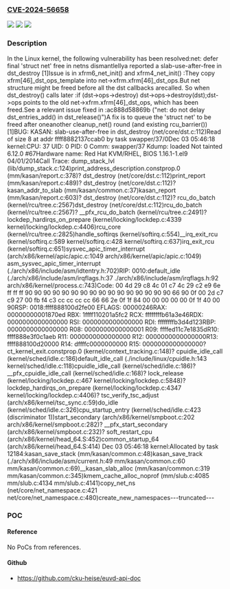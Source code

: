 ### [CVE-2024-56658](https://cve.mitre.org/cgi-bin/cvename.cgi?name=CVE-2024-56658)
![](https://img.shields.io/static/v1?label=Product&message=Linux&color=blue)
![](https://img.shields.io/static/v1?label=Version&message=a8a572a6b5f2a79280d6e302cb3c1cb1fbaeb3e8%3C%20c261dcd61c9e88a8f1a66654354d32295a975230%20&color=brighgreen)
![](https://img.shields.io/static/v1?label=Vulnerability&message=n%2Fa&color=brighgreen)

### Description

In the Linux kernel, the following vulnerability has been resolved:net: defer final 'struct net' free in netns dismantleIlya reported a slab-use-after-free in dst_destroy [1]Issue is in xfrm6_net_init() and xfrm4_net_init() :They copy xfrm[46]_dst_ops_template into net->xfrm.xfrm[46]_dst_ops.But net structure might be freed before all the dst callbacks arecalled. So when dst_destroy() calls later :if (dst->ops->destroy)    dst->ops->destroy(dst);dst->ops points to the old net->xfrm.xfrm[46]_dst_ops, which has been freed.See a relevant issue fixed in :ac888d58869b ("net: do not delay dst_entries_add() in dst_release()")A fix is to queue the 'struct net' to be freed after oneanother cleanup_net() round (and existing rcu_barrier())[1]BUG: KASAN: slab-use-after-free in dst_destroy (net/core/dst.c:112)Read of size 8 at addr ffff8882137ccab0 by task swapper/37/0Dec 03 05:46:18 kernel:CPU: 37 UID: 0 PID: 0 Comm: swapper/37 Kdump: loaded Not tainted 6.12.0 #67Hardware name: Red Hat KVM/RHEL, BIOS 1.16.1-1.el9 04/01/2014Call Trace: <IRQ>dump_stack_lvl (lib/dump_stack.c:124)print_address_description.constprop.0 (mm/kasan/report.c:378)? dst_destroy (net/core/dst.c:112)print_report (mm/kasan/report.c:489)? dst_destroy (net/core/dst.c:112)? kasan_addr_to_slab (mm/kasan/common.c:37)kasan_report (mm/kasan/report.c:603)? dst_destroy (net/core/dst.c:112)? rcu_do_batch (kernel/rcu/tree.c:2567)dst_destroy (net/core/dst.c:112)rcu_do_batch (kernel/rcu/tree.c:2567)? __pfx_rcu_do_batch (kernel/rcu/tree.c:2491)? lockdep_hardirqs_on_prepare (kernel/locking/lockdep.c:4339 kernel/locking/lockdep.c:4406)rcu_core (kernel/rcu/tree.c:2825)handle_softirqs (kernel/softirq.c:554)__irq_exit_rcu (kernel/softirq.c:589 kernel/softirq.c:428 kernel/softirq.c:637)irq_exit_rcu (kernel/softirq.c:651)sysvec_apic_timer_interrupt (arch/x86/kernel/apic/apic.c:1049 arch/x86/kernel/apic/apic.c:1049) </IRQ> <TASK>asm_sysvec_apic_timer_interrupt (./arch/x86/include/asm/idtentry.h:702)RIP: 0010:default_idle (./arch/x86/include/asm/irqflags.h:37 ./arch/x86/include/asm/irqflags.h:92 arch/x86/kernel/process.c:743)Code: 00 4d 29 c8 4c 01 c7 4c 29 c2 e9 6e ff ff ff 90 90 90 90 90 90 90 90 90 90 90 90 90 90 90 90 66 90 0f 00 2d c7 c9 27 00 fb f4 <fa> c3 cc cc cc cc 66 66 2e 0f 1f 84 00 00 00 00 00 0f 1f 40 00 90RSP: 0018:ffff888100d2fe00 EFLAGS: 00000246RAX: 00000000001870ed RBX: 1ffff110201a5fc2 RCX: ffffffffb61a3e46RDX: 0000000000000000 RSI: 0000000000000000 RDI: ffffffffb3d4d123RBP: 0000000000000000 R08: 0000000000000001 R09: ffffed11c7e1835dR10: ffff888e3f0c1aeb R11: 0000000000000000 R12: 0000000000000000R13: ffff888100d20000 R14: dffffc0000000000 R15: 0000000000000000? ct_kernel_exit.constprop.0 (kernel/context_tracking.c:148)? cpuidle_idle_call (kernel/sched/idle.c:186)default_idle_call (./include/linux/cpuidle.h:143 kernel/sched/idle.c:118)cpuidle_idle_call (kernel/sched/idle.c:186)? __pfx_cpuidle_idle_call (kernel/sched/idle.c:168)? lock_release (kernel/locking/lockdep.c:467 kernel/locking/lockdep.c:5848)? lockdep_hardirqs_on_prepare (kernel/locking/lockdep.c:4347 kernel/locking/lockdep.c:4406)? tsc_verify_tsc_adjust (arch/x86/kernel/tsc_sync.c:59)do_idle (kernel/sched/idle.c:326)cpu_startup_entry (kernel/sched/idle.c:423 (discriminator 1))start_secondary (arch/x86/kernel/smpboot.c:202 arch/x86/kernel/smpboot.c:282)? __pfx_start_secondary (arch/x86/kernel/smpboot.c:232)? soft_restart_cpu (arch/x86/kernel/head_64.S:452)common_startup_64 (arch/x86/kernel/head_64.S:414) </TASK>Dec 03 05:46:18 kernel:Allocated by task 12184:kasan_save_stack (mm/kasan/common.c:48)kasan_save_track (./arch/x86/include/asm/current.h:49 mm/kasan/common.c:60 mm/kasan/common.c:69)__kasan_slab_alloc (mm/kasan/common.c:319 mm/kasan/common.c:345)kmem_cache_alloc_noprof (mm/slub.c:4085 mm/slub.c:4134 mm/slub.c:4141)copy_net_ns (net/core/net_namespace.c:421 net/core/net_namespace.c:480)create_new_namespaces---truncated---

### POC

#### Reference
No PoCs from references.

#### Github
- https://github.com/cku-heise/euvd-api-doc

